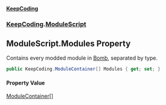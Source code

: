 #### [KeepCoding](index.md 'index')
### [KeepCoding](KeepCoding.md 'KeepCoding').[ModuleScript](ModuleScript.md 'KeepCoding.ModuleScript')
## ModuleScript.Modules Property
Contains every modded module in [Bomb](ModuleScript_Bomb.md 'KeepCoding.ModuleScript.Bomb'), separated by type.  
```csharp
public KeepCoding.ModuleContainer[] Modules { get; set; }
```
#### Property Value
[ModuleContainer](ModuleContainer.md 'KeepCoding.ModuleContainer')[[]](https://docs.microsoft.com/en-us/dotnet/api/System.Array 'System.Array')

